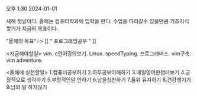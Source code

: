 오후 1:30 2024-01-01

새해 첫날이다.
올해는 컴퓨터학과에 입학을 한다.
수업을 따라갈수 있을만큼 기초지식 
쌓기가 지금의 목표이다.

"올해의 목표"=> [[ " 프로그래밍공부 " ]]

<지금해야할일>
vim. c언어강의보기. Linux.
speedTyping. 프로그래머스.
vim구축. vim adventure.

 <올해에 실천할일>
  1.컴퓨터공부하기
  2.하루공부이해하기
  3.매일영어한챕터보기
  4.긍정적으로 생각하기
  5.부정적인말 안하기
  6.남을칭찬하기
  7.품위 유지하기
  8.건강챙기기
  9.남의 말 하지않기 
  



